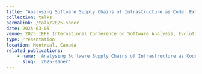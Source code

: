 ```yaml
---
title: "Analysing Software Supply Chains of Infrastructure as Code: Extraction of Ansible Plugin Dependencies"
collection: talks
permalink: /talk/2025-saner
date: 2025-03-05
venue: 2025 IEEE International Conference on Software Analysis, Evolution and Reengineering (SANER'25)
type: Presentation
location: Montreal, Canada
related_publications:
    - name: 'Analysing Software Supply Chains of Infrastructure as Code: Extraction of Ansible Plugin Dependencies'
      slug: '2025-saner'
---
```

